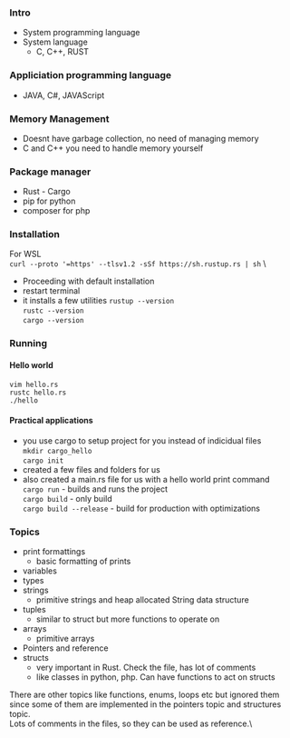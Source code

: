 ### Intro
- System programming language
- System language
	- C, C++, RUST
### Appliciation programming language
- JAVA, C#, JAVAScript
### Memory Management
- Doesnt have garbage collection, no need of managing memory
- C and C++ you need to handle memory yourself
### Package manager
- Rust - Cargo
- pip for python
- composer for php
### Installation
For WSL \
`curl --proto '=https' --tlsv1.2 -sSf https://sh.rustup.rs | sh` \
- Proceeding with default installation 
- restart terminal 
- it installs a few utilities 
`rustup --version` \
`rustc --version` \
`cargo --version` 
### Running
#### Hello world  
`vim hello.rs`  
`rustc hello.rs`  
`./hello`  
#### Practical applications 
- you use cargo to setup project for you instead of indicidual files  
`mkdir cargo_hello`  
`cargo init`  
- created a few files and folders for us  
- also created a main.rs file for us with a hello world print command  
`cargo run` 	- builds and runs the project  
`cargo build` 	- only build  
`cargo build --release`	- build for production with optimizations
### Topics
- print formattings
	- basic formatting of prints
- variables
- types
- strings
	- primitive strings and heap allocated String data structure
- tuples
	- similar to struct but more functions to operate on
- arrays
	- primitive arrays
- Pointers and reference
- structs
	- very important in Rust. Check the file, has lot of comments
	- like classes in python, php. Can have functions to act on structs

There are other topics like functions, enums, loops etc but ignored them since some of them are implemented in the pointers topic and structures topic.\
Lots of comments in the files, so they can be used as reference.\
